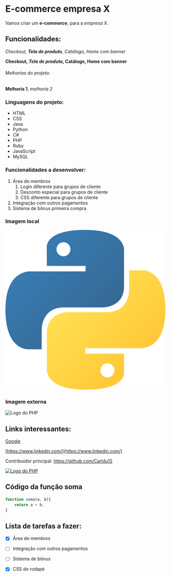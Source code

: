 # E-commerce empresa X

Vamos criar um **e-commerce**, para a *empresa X*.

 ## Funcionalidades:

_Checkout, **Tela de produto**, Catálogo, Home com banner_

**Checkout, _Tela de produto_, Catálogo, Home com banner**


###### Melhorias do projeto:

__Melhoria 1__, _melhoria 2_


### Linguagens do projeto:

* HTML
* CSS
* Java
* Python
* C#
* PHP
* Ruby
* JavaScript
* MySQL

### Funcionalidades a desenvolver:

1. Área de membros
   1. Login diferente para grupos de cliente
   2. Desconto especial para grupos de cliente
   3. CSS diferente para grupos de cliente
2. Integração com outros pagamentos
3. Sistema de bônus primeira compra

### Imagem local

![Logo do Python](img/python.png)

### Imagem externa

![Logo do PHP](https://logos-download.com/wp-content/uploads/2016/09/PHP_logo.png)

## Links interessantes:

[Google](https://www.google.com.br/)

[https://www.linkedin.com/](https://www.linkedin.com/)

Contribuidor principal: https://github.com/Carldu12

[![Logo do PHP](https://logos-download.com/wp-content/uploads/2016/09/PHP_logo.png)](https://www.php.net/)

## Código da função soma

```javascript
function soma(a, b){
    return a + b; 
}
```

## Lista de tarefas a fazer:

- [x] Área de membros
- [ ] Integração com outros pagamentos
- [ ] Sistema de bônus
- [x] CSS do rodapé




